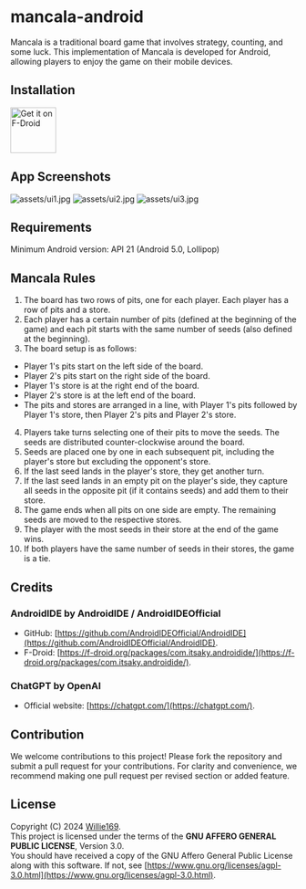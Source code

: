 # mancala-android
Mancala is a traditional board game that involves strategy, counting, and some luck. This implementation of Mancala is developed for Android, allowing players to enjoy the game on their mobile devices.
## Installation
<!-- [<img src="https://fdroid.gitlab.io/artwork/badge/get-it-on.svg" alt="Get it on F-Droid" height="80">](https://f-droid.org/packages/com.willie.mancala) -->
[<img src="https://github.com/Kunzisoft/Github-badge/raw/main/get-it-on-github.svg" alt="Get it on F-Droid" height="80">](https://raw.githubusercontent.com/Willie169/mancala-android/main/com.willie.mancala_1.0.apk)
## App Screenshots
![assets/ui1.jpg](assets/ui1.jpg)
![assets/ui2.jpg](assets/ui2.jpg)
![assets/ui3.jpg](assets/ui3.jpg)
## Requirements
Minimum Android version: API 21 (Android 5.0, Lollipop)
## Mancala Rules
1. The board has two rows of pits, one for each player. Each player has a row of pits and a store.
2. Each player has a certain number of pits (defined at the beginning of the game) and each pit starts with the same number of seeds (also defined at the beginning).
3. The board setup is as follows:
  - Player 1's pits start on the left side of the board.
  - Player 2's pits start on the right side of the board.
  - Player 1's store is at the right end of the board.
  - Player 2's store is at the left end of the board.
  - The pits and stores are arranged in a line, with Player 1's pits followed by Player 1's store, then Player 2's pits and Player 2's store.
4. Players take turns selecting one of their pits to move the seeds. The seeds are distributed counter-clockwise around the board.
5. Seeds are placed one by one in each subsequent pit, including the player's store but excluding the opponent's store.
6. If the last seed lands in the player's store, they get another turn.
7. If the last seed lands in an empty pit on the player's side, they capture all seeds in the opposite pit (if it contains seeds) and add them to their store.
8. The game ends when all pits on one side are empty. The remaining seeds are moved to the respective stores.
9. The player with the most seeds in their store at the end of the game wins.
10. If both players have the same number of seeds in their stores, the game is a tie.
## Credits
### AndroidIDE by AndroidIDE / AndroidIDEOfficial
- GitHub: [https://github.com/AndroidIDEOfficial/AndroidIDE](https://github.com/AndroidIDEOfficial/AndroidIDE).
- F-Droid: [https://f-droid.org/packages/com.itsaky.androidide/](https://f-droid.org/packages/com.itsaky.androidide/).
### ChatGPT by OpenAI
- Official website: [https://chatgpt.com/](https://chatgpt.com/).
## Contribution
We welcome contributions to this project! Please fork the repository and submit a pull request for your contributions. For clarity and convenience, we recommend making one pull request per revised section or added feature.
## License
Copyright (C) 2024 [Willie169](https://github.com/Willie169).\
This project is licensed under the terms of the **GNU AFFERO GENERAL PUBLIC LICENSE**, Version 3.0.\
You should have received a copy of the GNU Affero General Public License along with this software. If not, see [https://www.gnu.org/licenses/agpl-3.0.html](https://www.gnu.org/licenses/agpl-3.0.html).